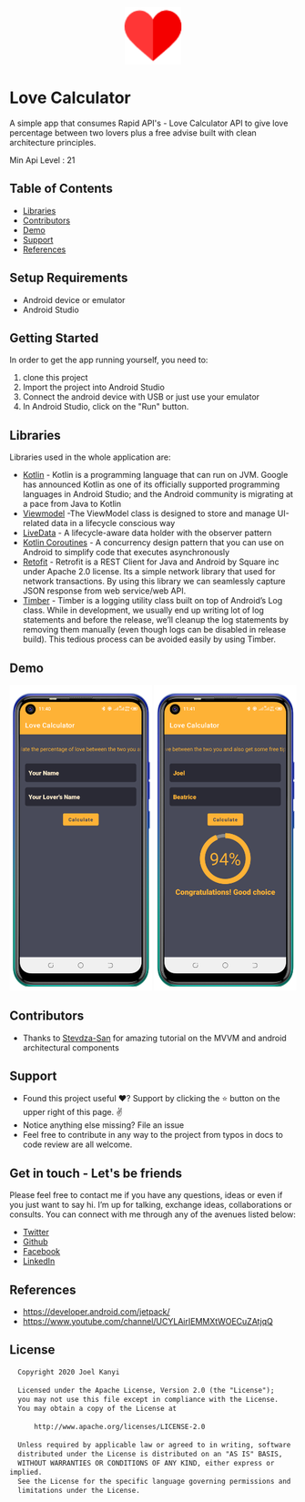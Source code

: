 <p align="center">
<img src="screenshots/like.png" alt="home" width="100"/>

# Love Calculator

A simple app that consumes Rapid API's - Love Calculator API  to give love percentage between two lovers plus a free advise built with clean architecture principles.

Min Api Level : 21 


## Table of Contents

- [Libraries](#libraries)
- [Contributors](#contributors)
- [Demo](#demo)
- [Support](#support)
- [References](#references)


## Setup Requirements

- Android device or emulator
- Android Studio

## Getting Started

In order to get the app running yourself, you need to:

1.  clone this project
2.  Import the project into Android Studio
3.  Connect the android device with USB or just use your emulator
4.  In Android Studio, click on the "Run" button.

## Libraries

Libraries used in the whole application are:

- [Kotlin](https://developer.android.com/kotlin) - Kotlin is a programming language that can run on JVM. Google has announced Kotlin as one of its officially supported programming languages in Android Studio; and the Android community is migrating at a pace from Java to Kotlin
- [Viewmodel](https://developer.android.com/topic/libraries/architecture/viewmodel) -The ViewModel class is designed to store and manage UI-related data in a lifecycle conscious way
- [LiveData](https://developer.android.com/topic/libraries/architecture/livedata) -  A lifecycle-aware data holder with the observer pattern
- [Kotlin Coroutines](https://developer.android.com/kotlin/coroutines) - A concurrency design pattern that you can use on Android to simplify code that executes asynchronously
- [Retofit](https://square.github.io/retrofit) -  Retrofit is a REST Client for Java and Android by Square inc under Apache 2.0 license. Its a simple network library that used for network transactions. By using this library we can seamlessly capture JSON response from web service/web API.
- [Timber](https://github.com/JakeWharton/timber) - Timber is a logging utility class built on top of Android’s Log class. While in development, we usually end up writing lot of log statements and before the release, we’ll cleanup the log statements by removing them manually (even though logs can be disabled in release build). This tedious process can be avoided easily by using Timber.

## Demo

<p float="left">
<img src="screenshots/Screenshot_20201225-114110.png" width=250/>
<img src="screenshots/Screenshot_20201225-114141.png" width=250/>
  </p>

## Contributors

- Thanks to [Stevdza-San](https://www.youtube.com/channel/UCYLAirIEMMXtWOECuZAtjqQ) for amazing tutorial on the MVVM and android architectural components

## Support

- Found this project useful ❤️? Support by clicking the ⭐️ button on the upper right of this page. ✌️
- Notice anything else missing? File an issue 
- Feel free to contribute in any way to the project from typos in docs to code review are all welcome.

## Get in touch - Let's be friends

Please feel free to contact me if you have any questions, ideas or even if you just want to say hi. I’m up for talking, exchange ideas, collaborations or consults. You can connect with me through any of the avenues listed below:
- [Twitter](https://twitter.com/_joelkanyi)
- [Github](https://github.com/JoelKanyi)
- [Facebook](https://www.facebook.com/joel.kanyi.71)
- [LinkedIn](https://www.linkedin.com/in/joel-kanyi-037270174/) 

## References

- https://developer.android.com/jetpack/
- https://www.youtube.com/channel/UCYLAirIEMMXtWOECuZAtjqQ

## License

 ```
   Copyright 2020 Joel Kanyi
   
   Licensed under the Apache License, Version 2.0 (the "License");
   you may not use this file except in compliance with the License.
   You may obtain a copy of the License at

       http://www.apache.org/licenses/LICENSE-2.0

   Unless required by applicable law or agreed to in writing, software
   distributed under the License is distributed on an "AS IS" BASIS,
   WITHOUT WARRANTIES OR CONDITIONS OF ANY KIND, either express or implied.
   See the License for the specific language governing permissions and
   limitations under the License.
